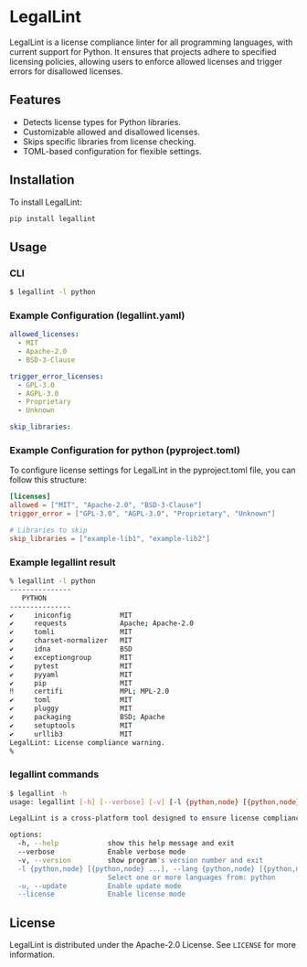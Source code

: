 # LegalLint

LegalLint is a license compliance linter for all programming languages, with current support for Python. It ensures that projects adhere to specified licensing policies, allowing users to enforce allowed licenses and trigger errors for disallowed licenses.

## Features
- Detects license types for Python libraries.
- Customizable allowed and disallowed licenses.
- Skips specific libraries from license checking.
- TOML-based configuration for flexible settings.

## Installation
To install LegalLint:
```bash
pip install legallint
```

## Usage

### CLI
```bash
$ legallint -l python
```

### Example Configuration (legallint.yaml)
```yaml
allowed_licenses:
  - MIT
  - Apache-2.0
  - BSD-3-Clause

trigger_error_licenses:
  - GPL-3.0
  - AGPL-3.0
  - Proprietary
  - Unknown

skip_libraries:

```
### Example Configuration for python (pyproject.toml)

To configure license settings for LegalLint in the pyproject.toml file, you can follow this structure:
```toml
[licenses]
allowed = ["MIT", "Apache-2.0", "BSD-3-Clause"]
trigger_error = ["GPL-3.0", "AGPL-3.0", "Proprietary", "Unknown"]

# Libraries to skip
skip_libraries = ["example-lib1", "example-lib2"]
```

### Example legallint result
```bash
% legallint -l python
---------------
   PYTHON
---------------
✔     iniconfig            MIT
✔     requests             Apache; Apache-2.0
✔     tomli                MIT
✔     charset-normalizer   MIT
✔     idna                 BSD
✔     exceptiongroup       MIT
✔     pytest               MIT
✔     pyyaml               MIT
✔     pip                  MIT
‼     certifi              MPL; MPL-2.0
✔     toml                 MIT
✔     pluggy               MIT
✔     packaging            BSD; Apache
✔     setuptools           MIT
✔     urllib3              MIT
LegalLint: License compliance warning.
% 
```

### legallint commands
```bash
$ legallint -h
usage: legallint [-h] [--verbose] [-v] [-l {python,node} [{python,node} ...]] [-u] [--license]

LegalLint is a cross-platform tool designed to ensure license compliance across multiple programming languages by analyzing dependencies and enforcing predefined license policies. LegalLint helps maintain legal standards by scanning the project’s dependencies and ensuring that only approved licenses (e.g., MIT, Apache 2.0) are used.

options:
  -h, --help            show this help message and exit
  --verbose             Enable verbose mode
  -v, --version         show program's version number and exit
  -l {python,node} [{python,node} ...], --lang {python,node} [{python,node} ...]
                        Select one or more languages from: python
  -u, --update          Enable update mode
  --license             Enable license mode
```

## License
LegalLint is distributed under the Apache-2.0 License. See `LICENSE` for more information.